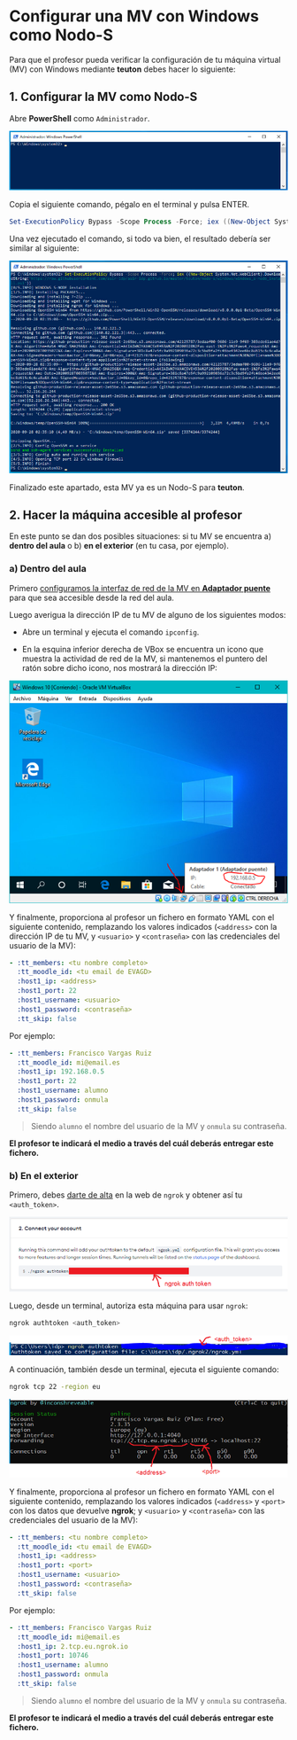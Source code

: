 # Configurar una MV con Windows como Nodo-S

Para que el profesor pueda verificar la configuración de tu máquina virtual (MV) con Windows mediante **teuton** debes hacer lo siguiente:

## 1. Configurar la MV como Nodo-S

Abre **PowerShell** como `Administrador`.

![PowerShell](windows-powershell.png)

Copia el siguiente comando, pégalo en el terminal y pulsa ENTER.

```powershell
Set-ExecutionPolicy Bypass -Scope Process -Force; iex ((New-Object System.Net.WebClient).DownloadString('https://raw.githubusercontent.com/asir-idp/asir-idp.github.io/master/teuton/nodo-s/windows/windows_s-node_install.ps1'))
```

Una vez ejecutado el comando, si todo va bien, el resultado debería ser similar al siguiente:

![Resultado de instalación en Windows](windows-installation-result.png)

Finalizado este apartado, esta MV ya es un Nodo-S para **teuton**.

## 2. Hacer la máquina accesible al profesor

En este punto se dan dos posibles situaciones: si tu MV se encuentra a) **dentro del aula** o b) **en el exterior** (en tu casa, por ejemplo).

### a) Dentro del aula

Primero [configuramos la interfaz de red de la MV en **Adaptador puente**](../../../virtualizacion/virtualbox/configurar-red-en-adaptador-puente) para que sea accesible desde la red del aula.

Luego averigua la dirección IP de tu MV de alguno de los siguientes modos:

- Abre un terminal y ejecuta el comando `ipconfig`.

- En la esquina inferior derecha de VBox se encuentra un icono que muestra la actividad de red de la MV, si mantenemos el puntero del ratón sobre dicho icono, nos mostrará la dirección IP:

![](vbox-ip.png)

Y finalmente, proporciona al profesor un fichero en formato YAML con el siguiente contenido, remplazando los valores indicados (`<address>` con la dirección IP de tu MV, y `<usuario>` y `<contraseña>` con las credenciales del usuario de la MV):

```yaml
- :tt_members: <tu nombre completo>
  :tt_moodle_id: <tu email de EVAGD>
  :host1_ip: <address>
  :host1_port: 22
  :host1_username: <usuario>
  :host1_password: <contraseña>  
  :tt_skip: false
```

Por ejemplo:

```yaml
- :tt_members: Francisco Vargas Ruiz
  :tt_moodle_id: mi@email.es
  :host1_ip: 192.168.0.5
  :host1_port: 22
  :host1_username: alumno
  :host1_password: onmula
  :tt_skip: false
```

> Siendo `alumno` el nombre del usuario de la MV y `onmula` su contraseña.

**El profesor te indicará el medio a través del  cuál deberás entregar este fichero.**

### b) En el exterior

Primero, debes [darte de alta](https://dashboard.ngrok.com/signup) en la web de `ngrok` y obtener así tu `<auth_token>`.

![](authtoken.png)

Luego, desde un terminal, autoriza esta máquina para usar `ngrok`:

```bash
ngrok authtoken <auth_token>
```

![](ngrok-authtoken.png)

A continuación, también desde un terminal, ejecuta el siguiente comando:

```bash
ngrok tcp 22 -region eu
```

![](ngrok.png)

Y finalmente, proporciona al profesor un fichero en formato YAML con el siguiente contenido, remplazando los valores indicados (`<address>` y  `<port>` con los datos que devuelve **ngrok**; y `<usuario>` y `<contraseña>` con las credenciales del usuario de la MV):

```yaml
- :tt_members: <tu nombre completo>
  :tt_moodle_id: <tu email de EVAGD>
  :host1_ip: <address>
  :host1_port: <port>
  :host1_username: <usuario>
  :host1_password: <contraseña>  
  :tt_skip: false
```

Por ejemplo:

```yaml
- :tt_members: Francisco Vargas Ruiz
  :tt_moodle_id: mi@email.es
  :host1_ip: 2.tcp.eu.ngrok.io
  :host1_port: 10746
  :host1_username: alumno
  :host1_password: onmula
  :tt_skip: false
```

> Siendo `alumno` el nombre del usuario de la MV y `onmula` su contraseña.

**El profesor te indicará el medio a través del cuál deberás entregar este fichero.**
